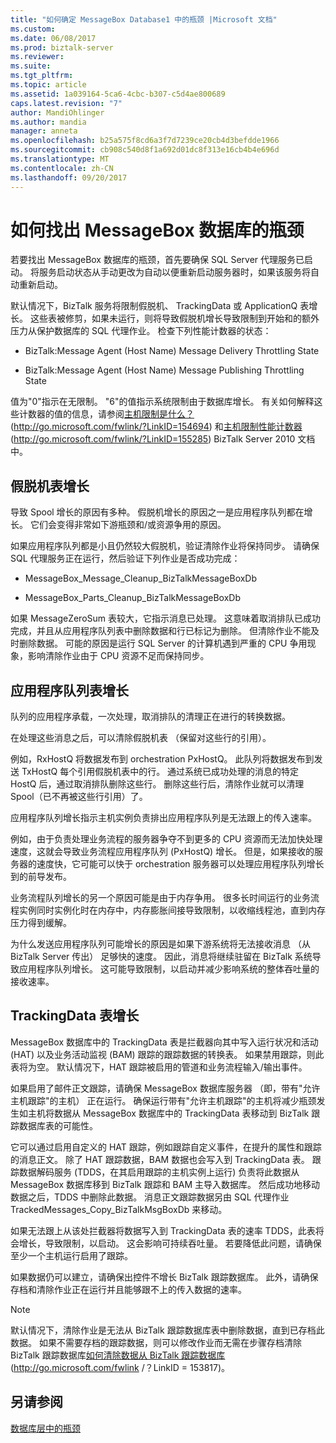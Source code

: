 ```yaml
---
title: "如何确定 MessageBox Database1 中的瓶颈 |Microsoft 文档"
ms.custom: 
ms.date: 06/08/2017
ms.prod: biztalk-server
ms.reviewer: 
ms.suite: 
ms.tgt_pltfrm: 
ms.topic: article
ms.assetid: 1a039164-5ca6-4cbc-b307-c5d4ae800689
caps.latest.revision: "7"
author: MandiOhlinger
ms.author: mandia
manager: anneta
ms.openlocfilehash: b25a575f8cd6a3f7d7239ce20cb4d3befdde1966
ms.sourcegitcommit: cb908c540d8f1a692d01dc8f313e16cb4b4e696d
ms.translationtype: MT
ms.contentlocale: zh-CN
ms.lasthandoff: 09/20/2017
---
```

# <a name="how-to-identify-bottlenecks-in-the-messagebox-database"></a>如何找出 MessageBox 数据库的瓶颈
若要找出 MessageBox 数据库的瓶颈，首先要确保 SQL Server 代理服务已启动。 将服务启动状态从手动更改为自动以便重新启动服务器时，如果该服务将自动重新启动。  
  
 默认情况下，BizTalk 服务将限制假脱机、 TrackingData 或 ApplicationQ 表增长。 这些表被修剪，如果未运行，则将导致假脱机增长导致限制到开始和的额外压力从保护数据库的 SQL 代理作业。 检查下列性能计数器的状态：  
  
-   BizTalk:Message Agent (Host Name) Message Delivery Throttling State  
  
-   BizTalk:Message Agent (Host Name) Message Publishing Throttling State  
  
 值为"0"指示在无限制。 "6"的值指示系统限制由于数据库增长。 有关如何解释这些计数器的值的信息，请参阅[主机限制是什么？](http://go.microsoft.com/fwlink/?LinkID=154694) (http://go.microsoft.com/fwlink/?LinkID=154694) 和[主机限制性能计数器](http://go.microsoft.com/fwlink/?LinkID=155285)(http://go.microsoft.com/fwlink/?LinkID=155285) BizTalk Server 2010 文档中。  
  
## <a name="spool-table-growth"></a>假脱机表增长  
 导致 Spool 增长的原因有多种。 假脱机增长的原因之一是应用程序队列都在增长。 它们会变得非常如下游瓶颈和/或资源争用的原因。  
  
 如果应用程序队列都是小且仍然较大假脱机，验证清除作业将保持同步。 请确保 SQL 代理服务正在运行，然后验证下列作业是否成功完成：  
  
-   MessageBox_Message_Cleanup_BizTalkMessageBoxDb  
  
-   MessageBox_Parts_Cleanup_BizTalkMessageBoxDb  
  
 如果 MessageZeroSum 表较大，它指示消息已处理。 这意味着取消排队已成功完成，并且从应用程序队列表中删除数据和行已标记为删除。 但清除作业不能及时删除数据。 可能的原因是运行 SQL Server 的计算机遇到严重的 CPU 争用现象，影响清除作业由于 CPU 资源不足而保持同步。  
  
## <a name="application-queue-table-growth"></a>应用程序队列表增长  
 队列的应用程序承载，一次处理，取消排队的清理正在进行的转换数据。  
  
 在处理这些消息之后，可以清除假脱机表 （保留对这些行的引用）。  
  
 例如，RxHostQ 将数据发布到 orchestration PxHostQ。 此队列将数据发布到发送 TxHostQ 每个引用假脱机表中的行。 通过系统已成功处理的消息的特定 HostQ 后，通过取消排队删除这些行。 删除这些行后，清除作业就可以清理 Spool（已不再被这些行引用）了。  
  
 应用程序队列增长指示主机实例负责排出应用程序队列是无法跟上的传入速率。  
  
 例如，由于负责处理业务流程的服务器争夺不到更多的 CPU 资源而无法加快处理速度，这就会导致业务流程应用程序队列 (PxHostQ) 增长。 但是，如果接收的服务器的速度快，它可能可以快于 orchestration 服务器可以处理应用程序队列增长到的前导发布。  
  
 业务流程队列增长的另一个原因可能是由于内存争用。 很多长时间运行的业务流程实例同时实例化时在内存中，内存膨胀间接导致限制，以收缩线程池，直到内存压力得到缓解。  
  
 为什么发送应用程序队列可能增长的原因是如果下游系统将无法接收消息 （从 BizTalk Server 传出） 足够快的速度。 因此，消息将继续驻留在 BizTalk 系统导致应用程序队列增长。 这可能导致限制，以启动并减少影响系统的整体吞吐量的接收速率。  
  
## <a name="trackingdata-table-growth"></a>TrackingData 表增长  
 MessageBox 数据库中的 TrackingData 表是拦截器向其中写入运行状况和活动 (HAT) 以及业务活动监视 (BAM) 跟踪的跟踪数据的转换表。 如果禁用跟踪，则此表将为空。 默认情况下，HAT 跟踪被启用的管道和业务流程输入/输出事件。  
  
 如果启用了邮件正文跟踪，请确保 MessageBox 数据库服务器 （即，带有"允许主机跟踪"的主机） 正在运行。 确保运行带有"允许主机跟踪"的主机将减少瓶颈发生如主机将数据从 MessageBox 数据库中的 TrackingData 表移动到 BizTalk 跟踪数据库表的可能性。  
  
 它可以通过启用自定义的 HAT 跟踪，例如跟踪自定义事件，在提升的属性和跟踪的消息正文。 除了 HAT 跟踪数据，BAM 数据也会写入到 TrackingData 表。 跟踪数据解码服务 (TDDS，在其启用跟踪的主机实例上运行) 负责将此数据从 MessageBox 数据库移到 BizTalk 跟踪和 BAM 主导入数据库。 然后成功地移动数据之后，TDDS 中删除此数据。 消息正文跟踪数据另由 SQL 代理作业 TrackedMessages_Copy_BizTalkMsgBoxDb 来移动。  
  
 如果无法跟上从该处拦截器将数据写入到 TrackingData 表的速率 TDDS，此表将会增长，导致限制，以启动。 这会影响可持续吞吐量。 若要降低此问题，请确保至少一个主机运行启用了跟踪。  
  
 如果数据仍可以建立，请确保出控件不增长 BizTalk 跟踪数据库。 此外，请确保存档和清除作业正在运行并且能够跟不上的传入数据的速率。  
  
> [!NOTE]  
>  默认情况下，清除作业是无法从 BizTalk 跟踪数据库表中删除数据，直到已存档此数据。 如果不需要存档的跟踪数据，则可以修改作业而无需在步骤存档清除 BizTalk 跟踪数据库[如何清除数据从 BizTalk 跟踪数据库](http://go.microsoft.com/fwlink/?LinkID=153817)(http://go.microsoft.com/fwlink /？LinkID = 153817)。  
  
## <a name="see-also"></a>另请参阅  
 [数据库层中的瓶颈](../technical-guides/bottlenecks-in-the-database-tier.md)